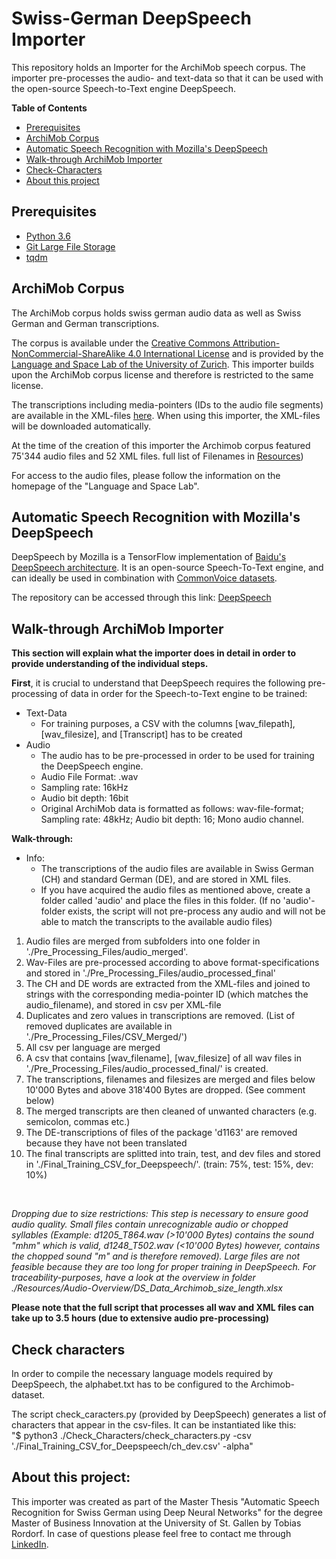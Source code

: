 # Swiss-German DeepSpeech Importer

This repository holds an Importer for the ArchiMob speech corpus.
The importer pre-processes the audio- and text-data so that it can be used with the open-source Speech-to-Text engine DeepSpeech.

**Table of Contents**

- [Prerequisites](#prerequisites)
- [ArchiMob Corpus](#ArchiMob-Corpus)
- [Automatic Speech Recognition with Mozilla's DeepSpeech](#Automatic-Speech-Recognition-with-Mozilla's-DeepSpeech)
- [Walk-through ArchiMob Importer](#Walk-through-ArchiMob-Importer)
- [Check-Characters](#Check-Characters)
- [About this project](#About-this-project)

<h>


## Prerequisites

* [Python 3.6](https://www.python.org/)
* [Git Large File Storage](https://git-lfs.github.com/)
* [tqdm](https://pypi.org/project/tqdm/)


## ArchiMob Corpus

<p>The ArchiMob corpus holds swiss german audio data as well as Swiss German and German transcriptions. </p>
<p>The corpus is available under the <a href='https://creativecommons.org/licenses/by-nc-sa/4.0/'>Creative Commons Attribution-NonCommercial-ShareAlike 4.0 International License</a> and is provided by the <a href='https://www.spur.uzh.ch/en/departments/research/textgroup/ArchiMob.html'>Language and Space Lab of the University of Zurich</a>. This importer builds upon the ArchiMob corpus license and therefore is restricted to the same license.</p>

<p>The transcriptions including media-pointers (IDs to the audio file segments) are available in the XML-files <a href='https://www.spur.uzh.ch/en/departments/research/textgroup/ArchiMob.html'>here</a>. When using this importer, the XML-files will be downloaded automatically.</p>

<p>At the time of the creation of this importer the Archimob corpus featured 75'344 audio files and 52 XML files. full list of Filenames in <a href='https://github.com/tobiasrordorf/swissgerman-deepspeech-importer/tree/master/Resources'>Resources</a>)</p>

<p>For access to the audio files, please follow the information on the homepage of the "Language and Space Lab".</p>


## Automatic Speech Recognition with Mozilla's DeepSpeech

<p> DeepSpeech by Mozilla is a TensorFlow implementation of <a href='https://arxiv.org/abs/1412.5567'>Baidu's DeepSpeech architecture</a>. It is an open-source Speech-To-Text engine, and can ideally be used in combination with <a href='https://voice.mozilla.org/'>CommonVoice datasets</a>.</p>
<p>The repository can be accessed through this link: <a href='https://github.com/mozilla/DeepSpeech'> DeepSpeech</a> </p>

## Walk-through ArchiMob Importer

<b>This section will explain what the importer does in detail in order to provide understanding of the individual steps.</b>

<b>First</b>, it is crucial to understand that DeepSpeech requires the following pre-processing of data in order for the Speech-to-Text engine to be trained:
- Text-Data
  - For training purposes, a CSV with the columns [wav_filepath], [wav_filesize], and [Transcript] has to be created
- Audio
  - The audio has to be pre-processed in order to be used for training the DeepSpeech engine.
  - Audio File Format: .wav
  - Sampling rate: 16kHz
  - Audio bit depth: 16bit
  - Original ArchiMob data is formatted as follows: wav-file-format; Sampling rate: 48kHz; Audio bit depth: 16; Mono audio channel.

<b>Walk-through:</b>

- Info:
  - The transcriptions of the audio files are available in Swiss German (CH) and standard German (DE), and are stored in XML files.
  - If you have acquired the audio files as mentioned above, create a folder called 'audio' and place the files in this folder. (If no 'audio'-folder exists, the script will not pre-process any audio and will not be able to match the transcripts to the available audio files)

1. Audio files are merged from subfolders into one folder in './Pre_Processing_Files/audio_merged'.
2. Wav-Files are pre-processed according to above format-specifications and stored in './Pre_Processing_Files/audio_processed_final'
3. The CH and DE words are extracted from the XML-files and joined to strings with the corresponding media-pointer ID (which matches the audio_filename), and stored in csv per XML-file
4. Duplicates and zero values in transcriptions  are removed. (List of removed duplicates are available in './Pre_Processing_Files/CSV_Merged/')
5. All csv per language are merged
6. A csv that contains [wav_filename], [wav_filesize] of all wav files in './Pre_Processing_Files/audio_processed_final/' is created.
7. The transcriptions, filenames and filesizes are merged and files below 10'000 Bytes and above 318'400 Bytes are dropped. (See comment below)
8. The merged transcripts are then cleaned of unwanted characters (e.g. semicolon, commas etc.)
9. The DE-transcriptions of files of the package 'd1163' are removed because they have not been translated
10. The final transcripts are splitted into train, test, and dev files and stored in './Final_Training_CSV_for_Deepspeech/'. (train: 75%, test: 15%, dev: 10%)

<br>

<i>Dropping due to size restrictions: This step is necessary to ensure good audio quality. Small files contain unrecognizable audio or chopped syllables (Example: d1205_T864.wav (>10'000 Bytes) contains the sound "mhm" which is valid, d1248_T502.wav (<10'000 Bytes) however, contains the chopped sound "m" and is therefore removed). Large files are not feasible because they are too long for proper training in DeepSpeech. For traceability-purposes, have a look at the overview in folder ./Resources/Audio-Overview/DS_Data_Archimob_size_length.xlsx</i>

<b> Please note that the full script that processes all wav and XML files can take up to 3.5 hours (due to extensive audio pre-processing)</b>

## Check characters

<p> In order to compile the necessary language models required by DeepSpeech, the alphabet.txt has to be configured to the Archimob-dataset.</p>
<p> The script check_caracters.py (provided by DeepSpeech) generates a list of characters that appear in the csv-files. It can be instantiated like this: <br>
"$ python3 ./Check_Characters/check_characters.py -csv './Final_Training_CSV_for_Deepspeech/ch_dev.csv' -alpha"</p>


## About this project:

<p>This importer was created as part of the Master Thesis "Automatic Speech Recognition for Swiss German using Deep Neural Networks" for the degree Master of Business Innovation at the University of St. Gallen by Tobias Rordorf. In case of questions please feel free to contact me through <a href='https://www.linkedin.com/in/tobiasrordorf/'>LinkedIn</a>.
